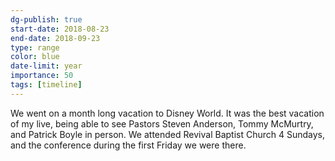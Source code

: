```yaml
---
dg-publish: true
start-date: 2018-08-23
end-date: 2018-09-23
type: range
color: blue
date-limit: year
importance: 50
tags: [timeline]
---
```


We went on a month long vacation to Disney World. It was the best vacation of my live, being able to see Pastors Steven Anderson, Tommy McMurtry, and Patrick Boyle in person. We attended Revival Baptist Church 4 Sundays, and the conference during the first Friday we were there.